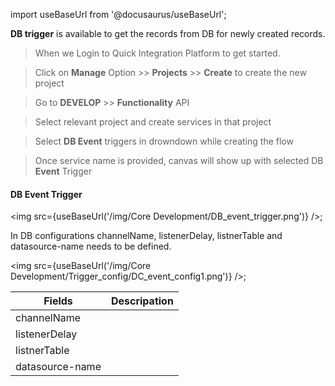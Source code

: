 import useBaseUrl from '@docusaurus/useBaseUrl';


**DB trigger** is available to get the records from DB for newly created records.

>When we Login to Quick Integration Platform to get started.

>Click on **Manage** Option >> **Projects** >> **Create** to create the new project

>Go to **DEVELOP** >> **Functionality** API

>Select relevant project and create services in that project

>Select **DB Event** triggers in drowndown while creating the flow

>Once service name is provided, canvas will show up with selected DB **Event** Trigger

#### DB Event Trigger

<img src={useBaseUrl('/img/Core Development/DB_event_trigger.png')} />;

In DB configurations channelName, listenerDelay, listnerTable and datasource-name needs to be defined. 

<img src={useBaseUrl('/img/Core Development/Trigger_config/DC_event_config1.png')} />;

<table>
<thead>
<tr>
<th>Fields</th>
<th>Descripation</th>
</tr>
</thead>
<tbody>
<tr>
<td>channelName</td>
<td></td>
</tr>
<tr>
<td>listenerDelay</td>
<td></td>
</tr>
<tr>
<td>listnerTable</td>
<td></td>
</tr>
<tr>
<td>datasource-name</td>
<td></td>
</tr>
</tbody>
</table>
